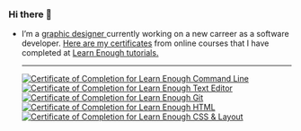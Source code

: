### Hi there 👋
- I’m a <a href="https://www.behance.net/lucianabacelar"> graphic designer </a> currently working on a new carreer as a software developer. <a href= "https://www.learnenough.com/certificates/luludeolive"> Here are my certificates</a> from online courses that I have completed at <a href="https://www.learnenough.com/"> Learn Enough tutorials.<br><hr />
<a href="https://www.learnenough.com/certificates/luludeolive"><img src="https://www.learnenough.com/certificates/luludeolive/command-line-tutorial.svg" alt="Certificate of Completion for Learn Enough Command Line"></a><a href="https://www.learnenough.com/certificates/luludeolive"><img src="https://www.learnenough.com/certificates/luludeolive/text-editor-tutorial.svg" alt="Certificate of Completion for Learn Enough Text Editor"></a><a href="https://www.learnenough.com/certificates/luludeolive"><img src="https://www.learnenough.com/certificates/luludeolive/git-tutorial.svg" alt="Certificate of Completion for Learn Enough Git"></a><a href="https://www.learnenough.com/certificates/luludeolive"><img src="https://www.learnenough.com/certificates/luludeolive/html-tutorial.svg" alt="Certificate of Completion for Learn Enough HTML"></a><a href="https://www.learnenough.com/certificates/luludeolive"><img src="https://www.learnenough.com/certificates/luludeolive/css-and-layout-tutorial.svg" alt="Certificate of Completion for Learn Enough CSS &amp; Layout"></a>

<!--
**ludeoliveira/ludeoliveira** is a ✨ _special_ ✨ repository because its `README.md` (this file) appears on your GitHub profile.

